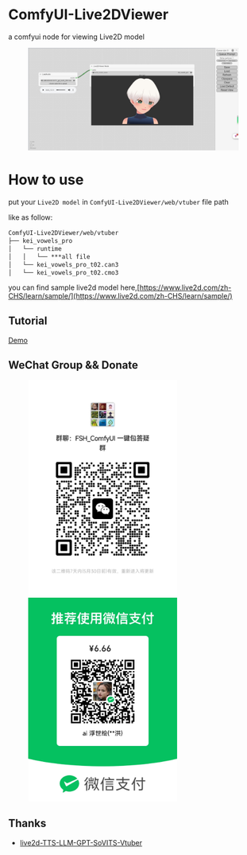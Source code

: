 # ComfyUI-Live2DViewer
a comfyui node for viewing Live2D model

<div>
  <figure>
  <img alt='webpage' src="web.png?raw=true" width="600px"/>
  <figure>
</div>

# How to use
put your `Live2D model` in `ComfyUI-Live2DViewer/web/vtuber` file path

like as follow:
```
ComfyUI-Live2DViewer/web/vtuber
├── kei_vowels_pro
│   └── runtime
│   │   └── ***all file
│   └── kei_vowels_pro_t02.can3
│   └── kei_vowels_pro_t02.cmo3
```

you can find sample live2d model here,[https://www.live2d.com/zh-CHS/learn/sample/](https://www.live2d.com/zh-CHS/learn/sample/)

## Tutorial
[Demo]()

## WeChat Group && Donate
<div>
  <figure>
  <img alt='Wechat' src="wechat.jpg?raw=true" width="300px"/>
  <img alt='donate' src="donate.jpg?raw=true" width="300px"/>
  <figure>
</div>

## Thanks
- [live2d-TTS-LLM-GPT-SoVITS-Vtuber](https://github.com/v3ucn/live2d-TTS-LLM-GPT-SoVITS-Vtuber)

